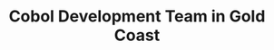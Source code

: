 ---
title: Cobol Development Team in Gold Coast
permalink: /landings/locations/gold-coast/developer/cobol
technology: Cobol
location: Gold Coast
---